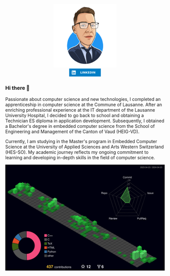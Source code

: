 
<div id="header" align="center">
  <img src="images/KevinCartoonTransparentR.png" width="200"/>
</div>

<div id="linkedin" align="center">
  <a href="https://www.linkedin.com/in/kevin-jordil/">
    <img src="images/LinkedIn-blue.svg" width="100"/>
  </a>
</div>

### Hi there 👋

Passionate about computer science and new technologies, I completed an apprenticeship in computer science at the Commune of Lausanne. After an enriching professional experience at the IT department of the Lausanne University Hospital, I decided to go back to school and obtaining a Technician ES diploma in application development. Subsequently, I obtained a Bachelor's degree in embedded computer science from the School of Engineering and Management of the Canton of Vaud (HEIG-VD).

Currently, I am studying in the Master's program in Embedded Computer Science at the University of Applied Sciences and Arts Western Switzerland (HES-SO). My academic journey reflects my ongoing commitment to learning and developing in-depth skills in the field of computer science.

<div id="contrib" align="center">
    <img src="profile-3d-contrib/profile-night-green.svg"/>
</div>

